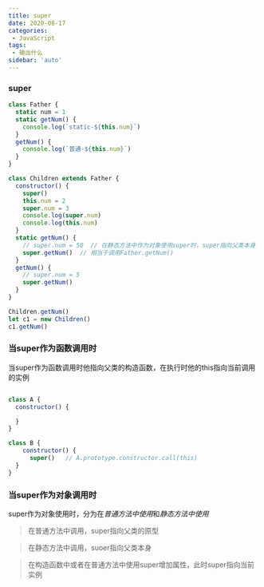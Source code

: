 ```yaml
---
title: super
date: 2020-08-17
categories: 
 - JavaScript
tags:
 - 输出什么
sidebar: 'auto'
---
```

### super

```js
class Father {
  static num = 1
  static getNum() {
    console.log(`static-${this.num}`)
  }
  getNum() {
    console.log(`普通-${this.num}`)
  }
}

class Children extends Father {
  constructor() {
    super()
    this.num = 2
    super.num = 3
    console.log(super.num)
    console.log(this.num)
  }
  static getNum() {
    // super.num = 50  // 在静态方法中作为对象使用super时，super指向父类本身
    super.getNum()  // 相当于调用Father.getNum()
  }
  getNum() {
    // super.num = 5
    super.getNum()
  }
}

Children.getNum()
let c1 = new Children()
c1.getNum()
```
### 当super作为函数调用时

当super作为函数调用时他指向父类的构造函数，在执行时他的this指向当前调用的实例
``` js

class A {
  constructor() {

  }
}

class B {
    constructor() {
      super()   // A.prototype.constructor.call(this)
  }
}
```

### 当super作为对象调用时
super作为对象使用时，分为在*普通方法中使用*和*静态方法中使用*

> 在普通方法中调用，super指向父类的原型

> 在静态方法中调用，suoer指向父类本身

> 在构造函数中或者在普通方法中使用super增加属性，此时super指向当前实例